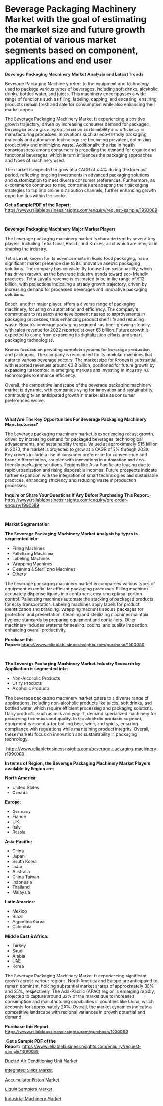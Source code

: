<p><h1>Beverage Packaging Machinery Market with the goal of estimating the market size and future growth potential of various market segments based on component, applications and end user</h1></p><p><strong>Beverage Packaging Machinery Market Analysis and Latest Trends</strong></p>
<p><p>Beverage Packaging Machinery refers to the equipment and technology used to package various types of beverages, including soft drinks, alcoholic drinks, bottled water, and juices. This machinery encompasses a wide range of functions such as filling, labeling, capping, and encasing, ensuring products remain fresh and safe for consumption while also enhancing their market appeal.</p><p>The Beverage Packaging Machinery Market is experiencing a positive growth trajectory, driven by increasing consumer demand for packaged beverages and a growing emphasis on sustainability and efficiency in manufacturing processes. Innovations such as eco-friendly packaging materials and automation technology are becoming prevalent, optimizing productivity and minimizing waste. Additionally, the rise in health consciousness among consumers is propelling the demand for organic and functional beverages, which in turn influences the packaging approaches and types of machinery used.</p><p>The market is expected to grow at a CAGR of 4.4% during the forecast period, reflecting ongoing investments in advanced packaging solutions and customization to meet diverse consumer preferences. Furthermore, as e-commerce continues to rise, companies are adapting their packaging strategies to tap into online distribution channels, further enhancing growth opportunities within the sector.</p></p>
<p><strong>Get a Sample PDF of the Report:&nbsp;</strong> <a href="https://www.reliablebusinessinsights.com/enquiry/request-sample/1990089?utm_campaign=1138&utm_medium=2&utm_source=Github&utm_content=ia&utm_term=20022025&utm_id=beverage-packaging-machinery">https://www.reliablebusinessinsights.com/enquiry/request-sample/1990089</a></p>
<p>&nbsp;</p>
<p><strong>Beverage Packaging Machinery Major Market Players</strong></p>
<p><p>The beverage packaging machinery market is characterized by several key players, including Tetra Laval, Bosch, and Krones, all of which are integral in shaping the industry. </p><p>Tetra Laval, known for its advancements in liquid food packaging, has a significant market presence due to its innovative aseptic packaging solutions. The company has consistently focused on sustainability, which has driven growth, as the beverage industry trends toward eco-friendly practices. Tetra Laval's revenue is estimated to be in the range of €12 billion, with projections indicating a steady growth trajectory, driven by increasing demand for processed beverages and innovative packaging solutions.</p><p>Bosch, another major player, offers a diverse range of packaging machinery, focusing on automation and efficiency. The company's commitment to research and development has led to improvements in packaging processes, thus enhancing product shelf life and reducing waste. Bosch's beverage packaging segment has been growing steadily, with sales revenue for 2022 reported at over €3 billion. Future growth is expected to come from expanding its digitalization efforts and smart packaging technologies.</p><p>Krones focuses on providing complete systems for beverage production and packaging. The company is recognized for its modular machines that cater to various beverage sectors. The market size for Krones is substantial, with reported revenues around €3.8 billion, positioned for future growth by expanding its foothold in emerging markets and investing in Industry 4.0 technologies to enhance efficiency.</p><p>Overall, the competitive landscape of the beverage packaging machinery market is dynamic, with companies vying for innovation and sustainability, contributing to an anticipated growth in market size as consumer preferences evolve.</p></p>
<p>&nbsp;</p>
<p><strong>What Are The Key Opportunities For Beverage Packaging Machinery Manufacturers?</strong></p>
<p><p>The beverage packaging machinery market is experiencing robust growth, driven by increasing demand for packaged beverages, technological advancements, and sustainability trends. Valued at approximately $15 billion in 2023, the market is projected to grow at a CAGR of 5% through 2030. Key drivers include a rise in consumer preference for convenience and brand differentiation, coupled with innovations in automation and eco-friendly packaging solutions. Regions like Asia-Pacific are leading due to rapid urbanization and rising disposable incomes. Future prospects indicate further expansion with the integration of smart technologies and sustainable practices, enhancing efficiency and reducing waste in production processes.</p></p>
<p><strong>Inquire or Share Your Questions If Any Before Purchasing This Report:</strong> <a href="https://www.reliablebusinessinsights.com/enquiry/pre-order-enquiry/1990089?utm_campaign=1138&utm_medium=2&utm_source=Github&utm_content=ia&utm_term=20022025&utm_id=beverage-packaging-machinery">https://www.reliablebusinessinsights.com/enquiry/pre-order-enquiry/1990089</a></p>
<p>&nbsp;</p>
<p><strong>Market Segmentation</strong></p>
<p><strong>The Beverage Packaging Machinery Market Analysis by types is segmented into:</strong></p>
<p><ul><li>Filling Machines</li><li>Palletizing Machines</li><li>Labeling Machines</li><li>Wrapping Machines</li><li>Cleaning & Sterilizing Machines</li><li>Others</li></ul></p>
<p><p>The beverage packaging machinery market encompasses various types of equipment essential for efficient packaging processes. Filling machines accurately dispense liquids into containers, ensuring optimal portion control. Palletizing machines automate the stacking of packaged products for easy transportation. Labeling machines apply labels for product identification and branding. Wrapping machines secure packages for protection and presentation. Cleaning and sterilizing machines maintain hygiene standards by preparing equipment and containers. Other machinery includes systems for sealing, coding, and quality inspection, enhancing overall productivity.</p></p>
<p><strong>Purchase this Report:&nbsp;</strong><a href="https://www.reliablebusinessinsights.com/purchase/1990089?utm_campaign=1138&utm_medium=2&utm_source=Github&utm_content=ia&utm_term=20022025&utm_id=beverage-packaging-machinery">https://www.reliablebusinessinsights.com/purchase/1990089</a></p>
<p>&nbsp;</p>
<p><strong>The Beverage Packaging Machinery Market Industry Research by Application is segmented into:</strong></p>
<p><ul><li>Non-Alcoholic Products</li><li>Dairy Products</li><li>Alcoholic Products</li></ul></p>
<p><p>The beverage packaging machinery market caters to a diverse range of applications, including non-alcoholic products like juices, soft drinks, and bottled water, which require efficient processing and packaging solutions. Dairy products, such as milk and yogurt, demand specialized machinery for preserving freshness and quality. In the alcoholic products segment, equipment is essential for bottling beer, wine, and spirits, ensuring compliance with regulations while maintaining product integrity. Overall, these markets focus on innovation and sustainability in packaging technology.</p></p>
<p><a href="https://www.reliablebusinessinsights.com/beverage-packaging-machinery-r1990089?utm_campaign=1138&utm_medium=2&utm_source=Github&utm_content=ia&utm_term=20022025&utm_id=beverage-packaging-machinery">&nbsp;https://www.reliablebusinessinsights.com/beverage-packaging-machinery-r1990089</a></p>
<p><strong>In terms of Region, the Beverage Packaging Machinery Market Players available by Region are:</strong></p>
<p>
    <p> <strong> North America: </strong>
        <ul>
            <li>United States</li>
            <li>Canada</li>
        </ul>
        </p> 
    <p> <strong> Europe: </strong>
        <ul>
            <li>Germany</li>
            <li>France</li>
            <li>U.K.</li>
            <li>Italy</li>
            <li>Russia</li>
        </ul>
        </p> 
    <p> <strong> Asia-Pacific: </strong>
        <ul>
            <li>China</li>
            <li>Japan</li>
            <li>South Korea</li>
            <li>India</li>
            <li>Australia</li>
            <li>China Taiwan</li>
            <li>Indonesia</li>
            <li>Thailand</li>
            <li>Malaysia</li>
        </ul>
        </p> 
    <p> <strong> Latin America: </strong>
        <ul>
            <li>Mexico</li>
            <li>Brazil</li>
            <li>Argentina Korea</li>
            <li>Colombia</li>
        </ul>
        </p> 
    <p> <strong> Middle East & Africa: </strong>
        <ul>
            <li>Turkey</li>
            <li>Saudi</li>
            <li>Arabia</li>
            <li>UAE</li>
            <li>Korea</li>
        </ul>
    </p>
    </p>
<p><p>The Beverage Packaging Machinery Market is experiencing significant growth across various regions. North America and Europe are anticipated to remain dominant, holding substantial market shares of approximately 30% and 25%, respectively. The Asia-Pacific (APAC) region is emerging rapidly, projected to capture around 35% of the market due to increased consumption and manufacturing capabilities in countries like China, which accounts for approximately 20%. Overall, the market dynamics indicate a competitive landscape with regional variances in growth potential and demand.</p></p>
<p><strong>Purchase this Report: </strong><a href="https://www.reliablebusinessinsights.com/purchase/1990089?utm_campaign=1138&utm_medium=2&utm_source=Github&utm_content=ia&utm_term=20022025&utm_id=beverage-packaging-machinery">https://www.reliablebusinessinsights.com/purchase/1990089</a></p>
<p>&nbsp;<strong>Get a Sample PDF of the Report:&nbsp;&nbsp;</strong><a href="https://www.reliablebusinessinsights.com/enquiry/request-sample/1990089?utm_campaign=1138&utm_medium=2&utm_source=Github&utm_content=ia&utm_term=20022025&utm_id=beverage-packaging-machinery">https://www.reliablebusinessinsights.com/enquiry/request-sample/1990089</a></p>
<p><strong></strong></p>
<p><p><a href="https://github.com/palejsaafuu/Market-Research-Report-List-1/blob/main/ducted-air-conditioning-unit-market.md?utm_campaign=1138&utm_medium=2&utm_source=Github&utm_content=ia&utm_term=20022025&utm_id=beverage-packaging-machinery">Ducted Air Conditioning Unit Market</a></p><p><a href="https://github.com/khanyearimse/Market-Research-Report-List-1/blob/main/integrated-sinks-market.md?utm_campaign=1138&utm_medium=2&utm_source=Github&utm_content=ia&utm_term=20022025&utm_id=beverage-packaging-machinery">Integrated Sinks Market</a></p><p><a href="https://github.com/leehihkl/Market-Research-Report-List-1/blob/main/accumulator-piston-market.md?utm_campaign=1138&utm_medium=2&utm_source=Github&utm_content=ia&utm_term=20022025&utm_id=beverage-packaging-machinery">Accumulator Piston Market</a></p><p><a href="https://github.com/osamhcombre/Market-Research-Report-List-1/blob/main/liquid-samplers-market.md?utm_campaign=1138&utm_medium=2&utm_source=Github&utm_content=ia&utm_term=20022025&utm_id=beverage-packaging-machinery">Liquid Samplers Market</a></p><p><a href="https://github.com/guleealhani/Market-Research-Report-List-1/blob/main/industrial-machinery-market.md?utm_campaign=1138&utm_medium=2&utm_source=Github&utm_content=ia&utm_term=20022025&utm_id=beverage-packaging-machinery">Industrial Machinery Market</a></p></p>